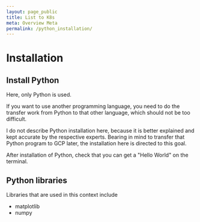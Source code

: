 ```yaml
---
layout: page_public
title: List to K8s
meta: Overview Meta
permalink: /python_installation/
---
```


# Installation

## Install Python

Here, only Python is used. 

If you want to use another programming language, you need to do the transfer work from Python to that other language, which should not be too difficult.

I do not describe Python installation here, because it is better explained and kept accurate by the respective experts. 
Bearing in mind to transfer that Python program to GCP later, the installation here is directed to this goal.

After installation of Python, check that you can get a "Hello World" on the terminal.


## Python libraries

Libraries that are used in this context include
- matplotlib
- numpy

